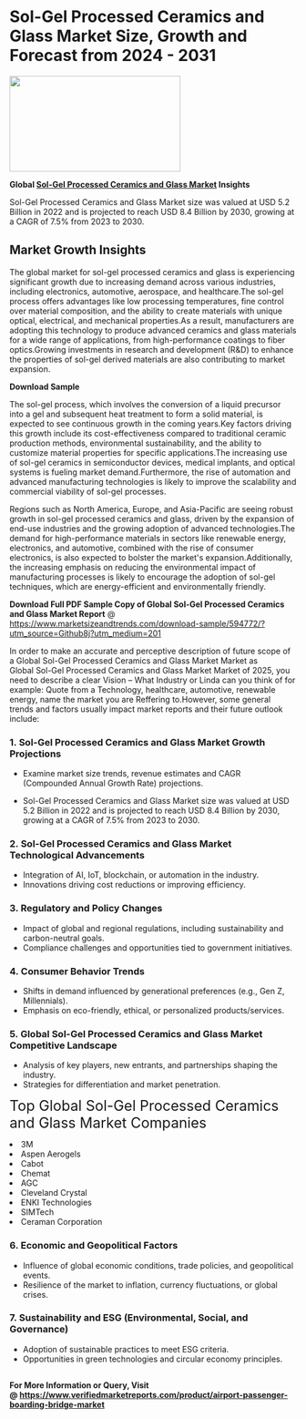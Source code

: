 <H1>Sol-Gel Processed Ceramics and Glass Market Size, Growth and Forecast from 2024 - 2031</H1><img class="aligncenter size-medium wp-image-584254" src="https://thirdeyenews.in/wp-content/uploads/2024/09/Global-Market-Research-300x168.jpeg" alt="" width="300" height="168" /><p><strong>Global&nbsp;<a href="https://www.marketsizeandtrends.com/download-sample/594772/?utm_source=Github8j?utm_medium=201">Sol-Gel Processed Ceramics and Glass Market</a> Insights</strong></p><p>Sol-Gel Processed Ceramics and Glass Market size was valued at USD 5.2 Billion in 2022 and is projected to reach USD 8.4 Billion by 2030, growing at a CAGR of 7.5% from 2023 to 2030.</p><p><h2>Market Growth Insights</h2> <p>The global market for sol-gel processed ceramics and glass is experiencing significant growth due to increasing demand across various industries, including electronics, automotive, aerospace, and healthcare.The sol-gel process offers advantages like low processing temperatures, fine control over material composition, and the ability to create materials with unique optical, electrical, and mechanical properties.As a result, manufacturers are adopting this technology to produce advanced ceramics and glass materials for a wide range of applications, from high-performance coatings to fiber optics.Growing investments in research and development (R&D) to enhance the properties of sol-gel derived materials are also contributing to market expansion.</p> <p><strong>Download Sample</strong></p> <p>The sol-gel process, which involves the conversion of a liquid precursor into a gel and subsequent heat treatment to form a solid material, is expected to see continuous growth in the coming years.Key factors driving this growth include its cost-effectiveness compared to traditional ceramic production methods, environmental sustainability, and the ability to customize material properties for specific applications.The increasing use of sol-gel ceramics in semiconductor devices, medical implants, and optical systems is fueling market demand.Furthermore, the rise of automation and advanced manufacturing technologies is likely to improve the scalability and commercial viability of sol-gel processes.</p> <p>Regions such as North America, Europe, and Asia-Pacific are seeing robust growth in sol-gel processed ceramics and glass, driven by the expansion of end-use industries and the growing adoption of advanced technologies.The demand for high-performance materials in sectors like renewable energy, electronics, and automotive, combined with the rise of consumer electronics, is also expected to bolster the market's expansion.Additionally, the increasing emphasis on reducing the environmental impact of manufacturing processes is likely to encourage the adoption of sol-gel techniques, which are energy-efficient and environmentally friendly.</p> <p><span class=""><strong>Download Full PDF Sample Copy of Global Sol-Gel Processed Ceramics and Glass Market Report</strong> @ <a href="https://www.marketsizeandtrends.com/download-sample/594772/?utm_source=Github8j?utm_medium=201" target="_blank">https://www.marketsizeandtrends.com/download-sample/594772/?utm_source=Github8j?utm_medium=201</a></span></p><p>In order to make an accurate and perceptive description of future scope of a Global&nbsp;Sol-Gel Processed Ceramics and Glass Market Market as Global&nbsp;Sol-Gel Processed Ceramics and Glass Market Market of 2025, you need to describe a clear Vision &ndash; What Industry or Linda can you think of for example: Quote from a Technology, healthcare, automotive, renewable energy, name the market you are Reffering to.However, some general trends and factors usually impact market reports and their future outlook include:</p><h3>1.&nbsp;<strong>Sol-Gel Processed Ceramics and Glass Market Growth Projections</strong></h3><ul><li>Examine market size trends, revenue estimates and CAGR (Compounded Annual Growth Rate) projections.</li><li><p>Sol-Gel Processed Ceramics and Glass Market size was valued at USD 5.2 Billion in 2022 and is projected to reach USD 8.4 Billion by 2030, growing at a CAGR of 7.5% from 2023 to 2030.</p></li></ul><h3>2.&nbsp;<strong>Sol-Gel Processed Ceramics and Glass Market Technological Advancements</strong></h3><ul><li>Integration of AI, IoT, blockchain, or automation in the industry.</li><li>Innovations driving cost reductions or improving efficiency.</li></ul><h3>3.&nbsp;<strong>Regulatory and Policy Changes</strong></h3><ul><li>Impact of global and regional regulations, including sustainability and carbon-neutral goals.</li><li>Compliance challenges and opportunities tied to government initiatives.</li></ul><h3>4.&nbsp;<strong>Consumer Behavior Trends</strong></h3><ul><li>Shifts in demand influenced by generational preferences (e.g., Gen Z, Millennials).</li><li>Emphasis on eco-friendly, ethical, or personalized products/services.</li></ul><h3>5.&nbsp;<strong>Global Sol-Gel Processed Ceramics and Glass Market Competitive Landscape</strong></h3><ul><li>Analysis of key players, new entrants, and partnerships shaping the industry.</li><li>Strategies for differentiation and market penetration.</li></ul><p data-pm-slice="1 1 []"><span style="color: inherit; font-family: inherit; font-size: 25px;">Top Global Sol-Gel Processed Ceramics and Glass Market Companies</span></p><div class="" data-test-id=""><p><li>3M</li><li> Aspen Aerogels</li><li> Cabot</li><li> Chemat</li><li> AGC</li><li> Cleveland Crystal</li><li> ENKI Technologies</li><li> SIMTech</li><li> Ceraman Corporation</li></p></div><h3>6.&nbsp;<strong>Economic and Geopolitical Factors</strong></h3><ul><li>Influence of global economic conditions, trade policies, and geopolitical events.</li><li>Resilience of the market to inflation, currency fluctuations, or global crises.</li></ul><h3>7.&nbsp;<strong>Sustainability and ESG (Environmental, Social, and Governance)</strong></h3><ul><li>Adoption of sustainable practices to meet ESG criteria.</li><li>Opportunities in green technologies and circular economy principles.</li></ul><h2><strong style="font-size: 14px;">For More Information or Query, Visit @&nbsp;</strong><a style="background-color: #ffffff; font-size: 14px;" href="https://www.marketsizeandtrends.com/report/sol-gel-processed-ceramics-and-glass-market/" target="_blank">https://www.verifiedmarketreports.com/product/airport-passenger-boarding-bridge-market</a></h2>